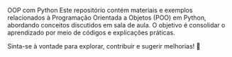 OOP com Python
Este repositório contém materiais e exemplos relacionados à Programação Orientada a Objetos (POO) em Python, abordando conceitos discutidos em sala de aula. O objetivo é consolidar o aprendizado por meio de códigos e explicações práticas.

Sinta-se à vontade para explorar, contribuir e sugerir melhorias! 🚀
